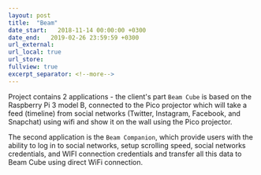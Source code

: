 ```yaml
---
layout: post
title:  "Beam"
date_start:   2018-11-14 00:00:00 +0300
date_end:   2019-02-26 23:59:59 +0300
url_external:
url_local: true
url_store: 
fullview: true
excerpt_separator: <!--more-->
---
```

Project contains 2 applications - the client's part `Beam Cube` is based on the Raspberry Pi 3 model B, connected to the Pico projector which will take a feed (timeline) from social networks (Twitter, Instagram, Facebook, and Snapchat) using wifi and show it on the wall using the Pico projector. 

The second application is the `Beam Companion`, which provide users with the ability to log in to social networks, setup scrolling speed, social networks credentials, and WIFI connection credentials and transfer all this data to Beam Cube using direct WiFi connection.